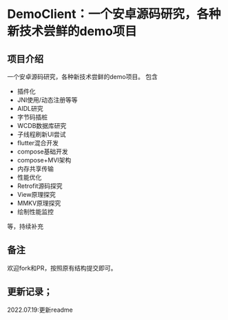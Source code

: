 # DemoClient：一个安卓源码研究，各种新技术尝鲜的demo项目

## 项目介绍
一个安卓源码研究，各种新技术尝鲜的demo项目。
包含
* 插件化
* JNI使用/动态注册等等
* AIDL研究
* 字节码插桩
* WCDB数据库研究
* 子线程刷新UI尝试
* flutter混合开发
* compose基础开发
* compose+MVI架构
* 内存共享传输
* 性能优化
* Retrofit源码探究
* View原理探究
* MMKV原理探究
* 绘制性能监控

等，持续补充

## 备注
欢迎fork和PR，按照原有结构提交即可。

## 更新记录； 
2022.07.19:更新readme
  


